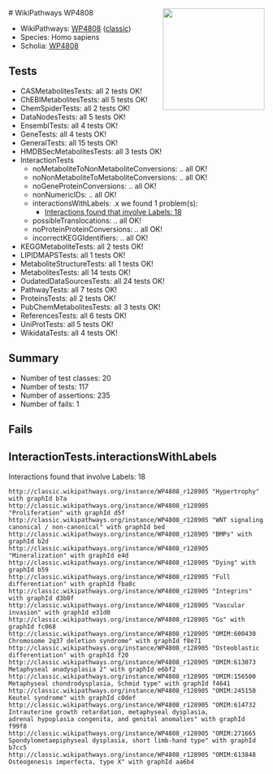 <img style="float: right; width: 200px" src="https://upload.wikimedia.org/wikipedia/commons/thumb/8/83/Wplogo_with_text_500.png/640px-Wplogo_with_text_500.png" />
# WikiPathways WP4808

* WikiPathways: [WP4808](https://wikipathways.org/pathways/WP4808) ([classic](https://classic.wikipathways.org/instance/WP4808))
* Species: Homo sapiens
* Scholia: [WP4808](https://scholia.toolforge.org/wikipathways/WP4808)
## Tests
* CASMetabolitesTests: all 2 tests OK!
* ChEBIMetabolitesTests: all 5 tests OK!
* ChemSpiderTests: all 2 tests OK!
* DataNodesTests: all 5 tests OK!
* EnsemblTests: all 4 tests OK!
* GeneTests: all 4 tests OK!
* GeneralTests: all 15 tests OK!
* HMDBSecMetabolitesTests: all 3 tests OK!
* InteractionTests
    * noMetaboliteToNonMetaboliteConversions: .. all OK!
    * noNonMetaboliteToMetaboliteConversions: .. all OK!
    * noGeneProteinConversions: .. all OK!
    * nonNumericIDs: .. all OK!
    * interactionsWithLabels: .x we found 1 problem(s):
        * [Interactions found that involve Labels: 18](#fe97a8c0)
    * possibleTranslocations: .. all OK!
    * noProteinProteinConversions: .. all OK!
    * incorrectKEGGIdentifiers: .. all OK!
* KEGGMetaboliteTests: all 2 tests OK!
* LIPIDMAPSTests: all 1 tests OK!
* MetaboliteStructureTests: all 1 tests OK!
* MetabolitesTests: all 14 tests OK!
* OudatedDataSourcesTests: all 24 tests OK!
* PathwayTests: all 7 tests OK!
* ProteinsTests: all 2 tests OK!
* PubChemMetabolitesTests: all 3 tests OK!
* ReferencesTests: all 6 tests OK!
* UniProtTests: all 5 tests OK!
* WikidataTests: all 4 tests OK!


## Summary

* Number of test classes: 20
* Number of tests: 117
* Number of assertions: 235
* Number of fails: 1

## Fails

<a name="fe97a8c0" />

## InteractionTests.interactionsWithLabels

Interactions found that involve Labels: 18
```
http://classic.wikipathways.org/instance/WP4808_r128905 "Hypertrophy" with graphId b7a
http://classic.wikipathways.org/instance/WP4808_r128905 "Proliferation" with graphId d5f
http://classic.wikipathways.org/instance/WP4808_r128905 "WNT signaling
canonical / non-canonical" with graphId bed
http://classic.wikipathways.org/instance/WP4808_r128905 "BMPs" with graphId b2d
http://classic.wikipathways.org/instance/WP4808_r128905 "Mineralization" with graphId e4d
http://classic.wikipathways.org/instance/WP4808_r128905 "Dying" with graphId b59
http://classic.wikipathways.org/instance/WP4808_r128905 "Full differentiation" with graphId fba0c
http://classic.wikipathways.org/instance/WP4808_r128905 "Integrins" with graphId d3b0f
http://classic.wikipathways.org/instance/WP4808_r128905 "Vascular invasion" with graphId e31d0
http://classic.wikipathways.org/instance/WP4808_r128905 "Gs" with graphId fc068
http://classic.wikipathways.org/instance/WP4808_r128905 "OMIM:600430
Chromosome 2q37 deletion syndrome" with graphId f8e71
http://classic.wikipathways.org/instance/WP4808_r128905 "Osteoblastic
differentiation" with graphId f20
http://classic.wikipathways.org/instance/WP4808_r128905 "OMIM:613073
Metaphyseal anadysplasia 2" with graphId e6bf2
http://classic.wikipathways.org/instance/WP4808_r128905 "OMIM:156500
Metaphyseal chondrodysplasia, Schmid type" with graphId f4641
http://classic.wikipathways.org/instance/WP4808_r128905 "OMIM:245150
Keutel syndrome" with graphId c0def
http://classic.wikipathways.org/instance/WP4808_r128905 "OMIM:614732
Intrauterine growth retardation, metaphyseal dysplasia, 
adrenal hypoplasia congenita, and genital anomalies" with graphId f99f8
http://classic.wikipathways.org/instance/WP4808_r128905 "OMIM:271665
Spondylometaepiphyseal dysplasia, short limb-hand type" with graphId b7cc5
http://classic.wikipathways.org/instance/WP4808_r128905 "OMIM:613848
Osteogenesis imperfecta, type X" with graphId aa6b4
```

